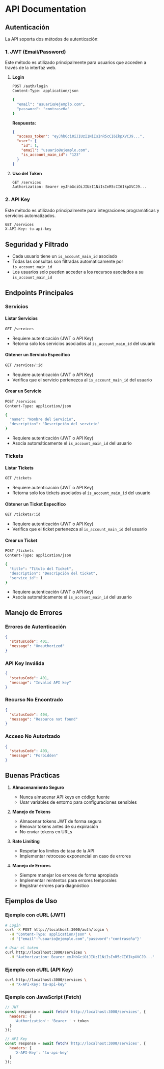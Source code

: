 # API Documentation

## Autenticación

La API soporta dos métodos de autenticación:

### 1. JWT (Email/Password)

Este método es utilizado principalmente para usuarios que acceden a través de la interfaz web.

1. **Login**
   ```bash
   POST /auth/login
   Content-Type: application/json

   {
     "email": "usuario@ejemplo.com",
     "password": "contraseña"
   }
   ```

   **Respuesta:**
   ```json
   {
     "access_token": "eyJhbGciOiJIUzI1NiIsInR5cCI6IkpXVCJ9...",
     "user": {
       "id": 1,
       "email": "usuario@ejemplo.com",
       "is_account_main_id": "123"
     }
   }
   ```

2. **Uso del Token**
   ```bash
   GET /services
   Authorization: Bearer eyJhbGciOiJIUzI1NiIsInR5cCI6IkpXVCJ9...
   ```

### 2. API Key

Este método es utilizado principalmente para integraciones programáticas y servicios automatizados.

```bash
GET /services
X-API-Key: tu-api-key
```

## Seguridad y Filtrado

- Cada usuario tiene un `is_account_main_id` asociado
- Todas las consultas son filtradas automáticamente por `is_account_main_id`
- Los usuarios solo pueden acceder a los recursos asociados a su `is_account_main_id`

## Endpoints Principales

### Servicios

#### Listar Servicios
```bash
GET /services
```
- Requiere autenticación (JWT o API Key)
- Retorna solo los servicios asociados al `is_account_main_id` del usuario

#### Obtener un Servicio Específico
```bash
GET /services/:id
```
- Requiere autenticación (JWT o API Key)
- Verifica que el servicio pertenezca al `is_account_main_id` del usuario

#### Crear un Servicio
```bash
POST /services
Content-Type: application/json

{
  "name": "Nombre del Servicio",
  "description": "Descripción del servicio"
}
```
- Requiere autenticación (JWT o API Key)
- Asocia automáticamente el `is_account_main_id` del usuario

### Tickets

#### Listar Tickets
```bash
GET /tickets
```
- Requiere autenticación (JWT o API Key)
- Retorna solo los tickets asociados al `is_account_main_id` del usuario

#### Obtener un Ticket Específico
```bash
GET /tickets/:id
```
- Requiere autenticación (JWT o API Key)
- Verifica que el ticket pertenezca al `is_account_main_id` del usuario

#### Crear un Ticket
```bash
POST /tickets
Content-Type: application/json

{
  "title": "Título del Ticket",
  "description": "Descripción del ticket",
  "service_id": 1
}
```
- Requiere autenticación (JWT o API Key)
- Asocia automáticamente el `is_account_main_id` del usuario

## Manejo de Errores

### Errores de Autenticación
```json
{
  "statusCode": 401,
  "message": "Unauthorized"
}
```

### API Key Inválida
```json
{
  "statusCode": 401,
  "message": "Invalid API key"
}
```

### Recurso No Encontrado
```json
{
  "statusCode": 404,
  "message": "Resource not found"
}
```

### Acceso No Autorizado
```json
{
  "statusCode": 403,
  "message": "Forbidden"
}
```

## Buenas Prácticas

1. **Almacenamiento Seguro**
   - Nunca almacenar API keys en código fuente
   - Usar variables de entorno para configuraciones sensibles

2. **Manejo de Tokens**
   - Almacenar tokens JWT de forma segura
   - Renovar tokens antes de su expiración
   - No enviar tokens en URLs

3. **Rate Limiting**
   - Respetar los límites de tasa de la API
   - Implementar retroceso exponencial en caso de errores

4. **Manejo de Errores**
   - Siempre manejar los errores de forma apropiada
   - Implementar reintentos para errores temporales
   - Registrar errores para diagnóstico

## Ejemplos de Uso

### Ejemplo con cURL (JWT)
```bash
# Login
curl -X POST http://localhost:3000/auth/login \
  -H "Content-Type: application/json" \
  -d '{"email":"usuario@ejemplo.com","password":"contraseña"}'

# Usar el token
curl http://localhost:3000/services \
  -H "Authorization: Bearer eyJhbGciOiJIUzI1NiIsInR5cCI6IkpXVCJ9..."
```

### Ejemplo con cURL (API Key)
```bash
curl http://localhost:3000/services \
  -H "X-API-Key: tu-api-key"
```

### Ejemplo con JavaScript (Fetch)
```javascript
// JWT
const response = await fetch('http://localhost:3000/services', {
  headers: {
    'Authorization': 'Bearer ' + token
  }
});

// API Key
const response = await fetch('http://localhost:3000/services', {
  headers: {
    'X-API-Key': 'tu-api-key'
  }
});
```